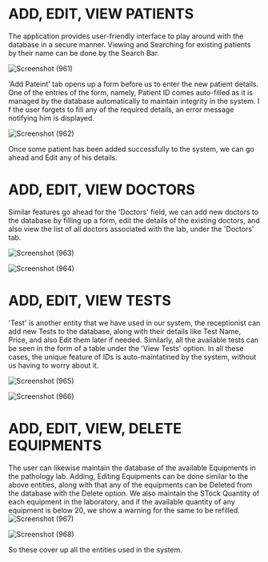 # ADD, EDIT, VIEW PATIENTS

The application provides user-friendly interface to play around with the database in a secure manner. Viewing and Searching for existing patients by their name can be done by the Search Bar.

![Screenshot (961)](https://user-images.githubusercontent.com/78869960/142481810-724e387d-50b6-4a56-a03e-a15ffea14d82.png)

'Add Pateint' tab opens up a form before us to enter the new patient details. One of the entries of the form, namely, Patient ID comes auto-filled as it is managed by the database automatically to maintain integrity in the system. I f the user forgets to fill any of the required details, an error message notifying him is displayed.

![Screenshot (962)](https://user-images.githubusercontent.com/78869960/142482165-b2727b3f-a656-40ad-afb2-1de907861809.png)

Once some patient has been added successfully to the system, we can go ahead and Edit any of his details.

# ADD, EDIT, VIEW DOCTORS

Similar features go ahead for the 'Doctors' field, we can add new doctors to the database by filling up a form, edit the details of the existing doctors, and also view the list of all doctors associated with the lab, under the 'Doctors' tab.

![Screenshot (963)](https://user-images.githubusercontent.com/78869960/142482513-cc4d9c4d-1a2c-4ad3-a0bd-a69eb2f55665.png)

![Screenshot (964)](https://user-images.githubusercontent.com/78869960/142482782-98425ad0-c220-406b-9e94-59a51074b939.png)

# ADD, EDIT, VIEW TESTS

'Test' is another entity that we have used in our system, the receptionist can add new Tests to the database, along with their details like Test Name, Price, and also Edit them later if needed. Similarly, all the available tests can be seen in the form of a table under the 'View Tests' option. 
In all these cases, the unique feature of IDs is auto-maintatined by the system, without us having to worry about it. 

![Screenshot (965)](https://user-images.githubusercontent.com/78869960/142482890-b91f6311-b007-4cd1-b3cb-fff7f8a17076.png)

![Screenshot (966)](https://user-images.githubusercontent.com/78869960/142483014-0c8f7998-df22-40f8-96e1-239ebb142926.png)

# ADD, EDIT, VIEW, DELETE EQUIPMENTS

The user can likewise maintain the database of the available Equipments in the pathology lab. Adding, Editing Equipments can be done similar to the above entities, along with that any of the equipments can be Deleted from the database with the Delete option. We also maintain the STock Quantity of each equipment in the laboratory, and if the available quantity of any equipment is below 20, we show a warning for the same to be refilled.
![Screenshot (967)](https://user-images.githubusercontent.com/78869960/142483125-15445ba5-5576-4457-9c84-bccf24389a3a.png)

![Screenshot (968)](https://user-images.githubusercontent.com/78869960/142483498-e5860777-a719-4475-988b-05a2ff7606d5.png)

 So these cover up all the entities used in the system.


